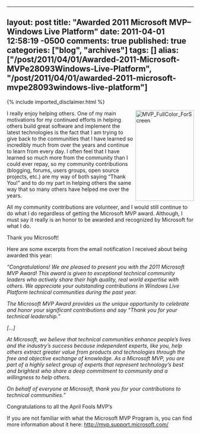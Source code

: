   ---
  layout: post
  title: "Awarded 2011 Microsoft MVP–Windows Live Platform"
  date: 2011-04-01 12:58:19 -0500
  comments: true
  published: true
  categories: ["blog", "archives"]
  tags: []
  alias: ["/post/2011/04/01/Awarded-2011-Microsoft-MVPe28093Windows-Live-Platform", "/post/2011/04/01/awarded-2011-microsoft-mvpe28093windows-live-platform"]
  ---
<!-- more -->
{% include imported_disclaimer.html %}
<p><a href="http://pietschsoft.com/image.axd?picture=MVP_FullColor_ForScreen.png"><img style="background-image: none; border-right-width: 0px; padding-left: 0px; padding-right: 0px; display: inline; float: right; border-top-width: 0px; border-bottom-width: 0px; border-left-width: 0px; padding-top: 0px" title="MVP_FullColor_ForScreen" border="0" alt="MVP_FullColor_ForScreen" align="right" src="http://pietschsoft.com/image.axd?picture=MVP_FullColor_ForScreen_thumb.png" width="157" height="244" /></a>I really enjoy helping others. One of my main motivations for my continued efforts in helping others build great software and implement the latest technologies is the fact that I am trying to give back to the communities that I have learned so incredibly much from over the years and continue to learn from every day. I often feel that I have learned so much more from the community than I could ever repay, so my community contributions (blogging, forums, users groups, open source projects, etc.) are my way of both saying “Thank You!” and to do my part in helping others the same way that so many others have helped me over the years.</p>  <p>All my community contributions are volunteer, and I would still continue to do what I do regardless of getting the Microsoft MVP award. Although, I must say it really is an honor to be awarded and recognized by Microsoft for what I do.</p>  <p>Thank you Microsoft!</p>  <p>Here are some excerpts from the email notification I received about being awarded this year:</p>  <p><em>“Congratulations! We are pleased to present you with the 2011 Microsoft MVP Award! This award is given to exceptional technical community leaders who actively share their high quality, real world expertise with others. We appreciate your outstanding contributions in Windows Live Platform technical communities during the past year.</em></p>  <p><em>The Microsoft MVP Award provides us the unique opportunity to celebrate and honor your significant contributions and say “Thank you for your technical leadership.”</em></p>  <p><em>[…]</em></p>  <p><em>At Microsoft, we believe that technical communities enhance people’s lives and the industry’s success because independent experts, like you, help others extract greater value from products and technologies through the free and objective exchange of knowledge. As a Microsoft MVP, you are part of a highly select group of experts that represent technology’s best and brightest who share a deep commitment to community and a willingness to help others.</em></p>  <p><em>On behalf of everyone at Microsoft, thank you for your contributions to technical communities.”</em></p>  <p>Congratulations to all the April Fools MVP’s</p>  <p>If you are not familiar with what the Microsoft MVP Program is, you can find more information about it here: <a title="http://mvp.support.microsoft.com/" href="http://mvp.support.microsoft.com/">http://mvp.support.microsoft.com/</a></p>
